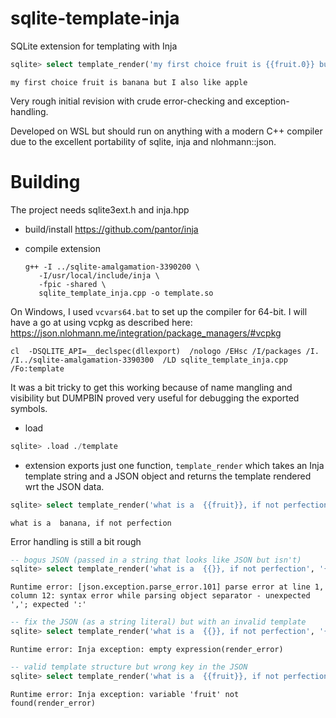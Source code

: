 # sqlite-template-inja
SQLite extension for templating with Inja

```sql
sqlite> select template_render('my first choice fruit is {{fruit.0}} but I also like {{fruit.1}}', JSON_OBJECT("fruit", JSON_ARRAY("banana", "apple", "mango")));
```
```
my first choice fruit is banana but I also like apple
```
Very rough initial revision with crude error-checking and
exception-handling.

Developed on WSL but should run on anything with a modern C++
compiler due to the excellent portability of sqlite, inja and nlohmann::json.

Building
========
The project needs sqlite3ext.h and inja.hpp

* build/install https://github.com/pantor/inja

* compile extension

  ```
  g++ -I ../sqlite-amalgamation-3390200 \
     -I/usr/local/include/inja \
     -fpic -shared \
     sqlite_template_inja.cpp -o template.so
  ```

On Windows, I used  `vcvars64.bat` to set up the compiler for 64-bit. I will have a go at using vcpkg as described here: https://json.nlohmann.me/integration/package_managers/#vcpkg
```
cl  -DSQLITE_API=__declspec(dllexport)  /nologo /EHsc /I/packages /I. /I../sqlite-amalgamation-3390300  /LD sqlite_template_inja.cpp /Fo:template
```
It was a bit tricky to get this working because of name mangling and visibility but DUMPBIN proved
very useful for debugging the exported symbols.
* load
```sql
sqlite> .load ./template
```
* extension exports just one function, `template_render` which takes an Inja template string and a JSON object and returns the
template rendered wrt the JSON data.
```sql
sqlite> select template_render('what is a  {{fruit}}, if not perfection', json_object('fruit', 'banana'));
```
```
what is a  banana, if not perfection
```

Error handling is still a bit rough
```sql
-- bogus JSON (passed in a string that looks like JSON but isn't)
sqlite> select template_render('what is a  {{}}, if not perfection', '{"fruitdsf", "banana"}');
```
```
Runtime error: [json.exception.parse_error.101] parse error at line 1, column 12: syntax error while parsing object separator - unexpected ','; expected ':'
```
```sql
-- fix the JSON (as a string literal) but with an invalid template
sqlite> select template_render('what is a  {{}}, if not perfection', '{"fruitdsf": "banana"}');
```
```
Runtime error: Inja exception: empty expression(render_error)
```
```sql
-- valid template structure but wrong key in the JSON
sqlite> select template_render('what is a  {{fruit}}, if not perfection', JSON_OBJECT("fruitdsf", "banana"));
```
```
Runtime error: Inja exception: variable 'fruit' not found(render_error)
```